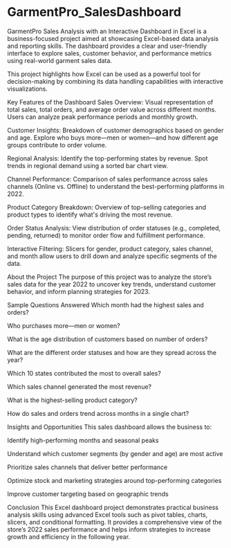 # GarmentPro_SalesDashboard

GarmentPro Sales Analysis with an Interactive Dashboard in Excel is a business-focused project aimed at showcasing Excel-based data analysis and reporting skills. The dashboard provides a clear and user-friendly interface to explore sales, customer behavior, and performance metrics using real-world garment sales data.

This project highlights how Excel can be used as a powerful tool for decision-making by combining its data handling capabilities with interactive visualizations.

Key Features of the Dashboard
Sales Overview: Visual representation of total sales, total orders, and average order value across different months. Users can analyze peak performance periods and monthly growth.

Customer Insights: Breakdown of customer demographics based on gender and age. Explore who buys more—men or women—and how different age groups contribute to order volume.

Regional Analysis: Identify the top-performing states by revenue. Spot trends in regional demand using a sorted bar chart view.

Channel Performance: Comparison of sales performance across sales channels (Online vs. Offline) to understand the best-performing platforms in 2022.

Product Category Breakdown: Overview of top-selling categories and product types to identify what's driving the most revenue.

Order Status Analysis: View distribution of order statuses (e.g., completed, pending, returned) to monitor order flow and fulfillment performance.

Interactive Filtering: Slicers for gender, product category, sales channel, and month allow users to drill down and analyze specific segments of the data.

About the Project
The purpose of this project was to analyze the store’s sales data for the year 2022 to uncover key trends, understand customer behavior, and inform planning strategies for 2023.

Sample Questions Answered
Which month had the highest sales and orders?

Who purchases more—men or women?

What is the age distribution of customers based on number of orders?

What are the different order statuses and how are they spread across the year?

Which 10 states contributed the most to overall sales?

Which sales channel generated the most revenue?

What is the highest-selling product category?

How do sales and orders trend across months in a single chart?

Insights and Opportunities
This sales dashboard allows the business to:

Identify high-performing months and seasonal peaks

Understand which customer segments (by gender and age) are most active

Prioritize sales channels that deliver better performance

Optimize stock and marketing strategies around top-performing categories

Improve customer targeting based on geographic trends

Conclusion
This Excel dashboard project demonstrates practical business analysis skills using advanced Excel tools such as pivot tables, charts, slicers, and conditional formatting. It provides a comprehensive view of the store’s 2022 sales performance and helps inform strategies to increase growth and efficiency in the following year.
